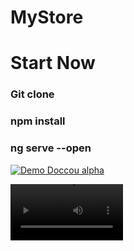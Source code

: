 # MyStore

<h1>
    Start Now
</h1>

<h3>
    Git clone
</h3>

<h3>
    npm install
</h3>

<h3>
    ng serve --open
</h3>

[![Demo Doccou alpha](https://j.gifs.com/pZKBZp.gif)](https://youtu.be/RYzl8pBIbcg)


<video src='https://youtu.be/RYzl8pBIbcg' width=180/>
